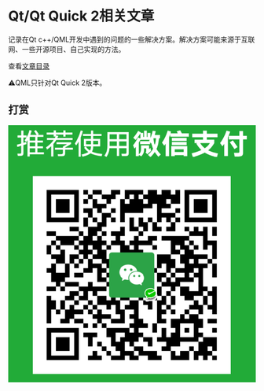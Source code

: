 # Qt/Qt Quick 2相关文章
记录在Qt c++/QML开发中遇到的问题的一些解决方案。解决方案可能来源于互联网、一些开源项目、自己实现的方法。

查看[文章目录](./src)

:warning:QML只针对Qt Quick 2版本。

## 打赏
![weixin](./resources/wechat_collect_qrcode.png)
